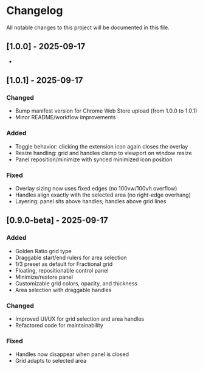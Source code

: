 # Changelog

All notable changes to this project will be documented in this file.

## [1.0.0] - 2025-09-17

-

## [1.0.1] - 2025-09-17

### Changed

- Bump manifest version for Chrome Web Store upload (from 1.0.0 to 1.0.1)
- Minor README/workflow improvements

### Added

- Toggle behavior: clicking the extension icon again closes the overlay
- Resize handling: grid and handles clamp to viewport on window resize
- Panel reposition/minimize with synced minimized icon position

### Fixed

- Overlay sizing now uses fixed edges (no 100vw/100vh overflow)
- Handles align exactly with the selected area (no right-edge overhang)
- Layering: panel sits above handles; handles above grid lines

## [0.9.0-beta] - 2025-09-17

### Added

- Golden Ratio grid type
- Draggable start/end rulers for area selection
- 1/3 preset as default for Fractional grid
- Floating, repositionable control panel
- Minimize/restore panel
- Customizable grid colors, opacity, and thickness
- Area selection with draggable handles

### Changed

- Improved UI/UX for grid selection and area handles
- Refactored code for maintainability

### Fixed

- Handles now disappear when panel is closed
- Grid adapts to selected area
